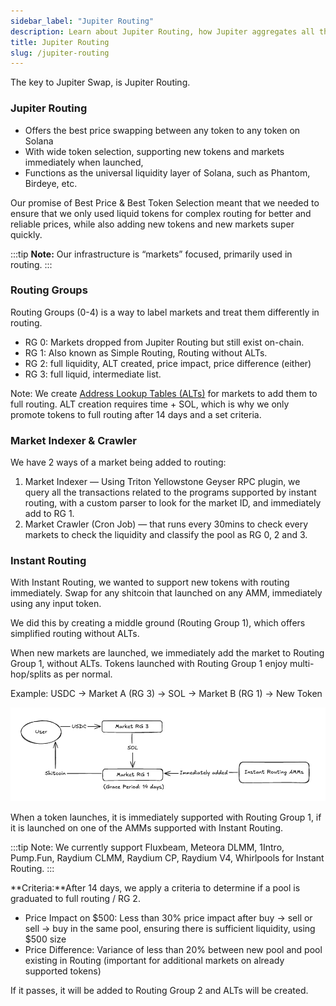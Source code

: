 ```yaml
---
sidebar_label: "Jupiter Routing"
description: Learn about Jupiter Routing, how Jupiter aggregates all the markets and tokens on Solana.
title: Jupiter Routing
slug: /jupiter-routing
---
```


The key to Jupiter Swap, is Jupiter Routing.

### Jupiter Routing

- Offers the best price swapping between any token to any token on Solana
- With wide token selection, supporting new tokens and markets immediately when launched,
- Functions as the universal liquidity layer of Solana, such as Phantom, Birdeye, etc.

Our promise of Best Price & Best Token Selection meant that we needed to ensure that we only used liquid tokens for complex routing for better and reliable prices, while also adding new tokens and new markets super quickly.

:::tip **Note:** Our infrastructure is “markets” focused, primarily used in routing.
:::

### Routing Groups

Routing Groups (0-4) is a way to label markets and treat them differently in routing.

- RG 0: Markets dropped from Jupiter Routing but still exist on-chain.
- RG 1: Also known as Simple Routing, Routing without ALTs.
- RG 2: full liquidity, ALT created, price impact, price difference (either)
- RG 3: full liquid, intermediate list.

Note: We create [Address Lookup Tables (ALTs)](https://solana.com/docs/advanced/lookup-tables) for markets to add them to full routing. ALT creation requires time + SOL, which is why we only promote tokens to full routing after 14 days and a set criteria.

### Market Indexer & Crawler

We have 2 ways of a market being added to routing:

1. Market Indexer — Using Triton Yellowstone Geyser RPC plugin, we query all the transactions related to the programs supported by instant routing, with a custom parser to look for the market ID, and immediately add to RG 1.
2. Market Crawler (Cron Job) — that runs every 30mins to check every markets to check the liquidity and classify the pool as RG 0, 2 and 3.

### Instant Routing

With Instant Routing, we wanted to support new tokens with routing immediately. Swap for any shitcoin that launched on any AMM, immediately using any input token.

We did this by creating a middle ground (Routing Group 1), which offers simplified routing without ALTs.

When new markets are launched, we immediately add the market to Routing Group 1, without ALTs. Tokens launched with Routing Group 1 enjoy multi-hop/splits as per normal.

Example: USDC → Market A (RG 3) → SOL → Market B (RG 1) → New Token

![Simplified Routing](image-1.png)

When a token launches, it is immediately supported with Routing Group 1, if it is launched on one of the AMMs supported with Instant Routing.

:::tip
Note: We currently support Fluxbeam, Meteora DLMM, 1Intro, Pump.Fun, Raydium CLMM, Raydium CP, Raydium V4, Whirlpools for Instant Routing.
:::

**Criteria:**After 14 days, we apply a criteria to determine if a pool is graduated to full routing / RG 2.

- Price Impact on $500: Less than 30% price impact after buy → sell or sell → buy in the same pool, ensuring there is sufficient liquidity, using $500 size
- Price Difference: Variance of less than 20% between new pool and pool existing in Routing (important for additional markets on already supported tokens)

If it passes, it will be added to Routing Group 2 and ALTs will be created.
